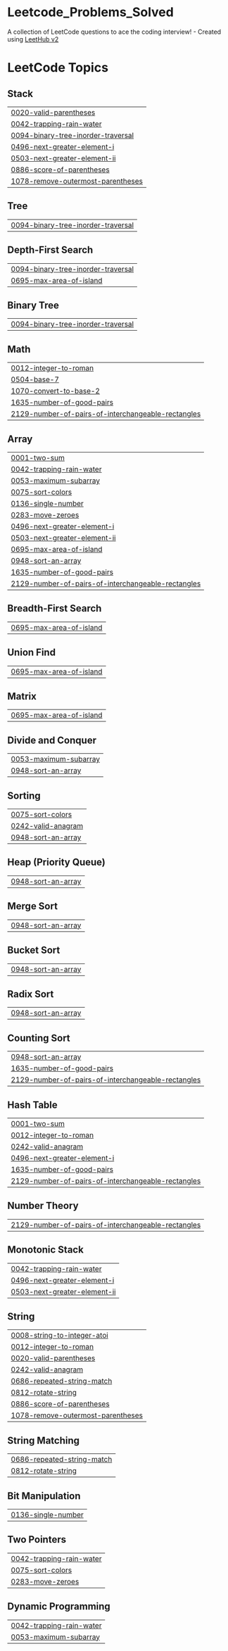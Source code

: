 # Leetcode_Problems_Solved
A collection of LeetCode questions to ace the coding interview! - Created using [LeetHub v2](https://github.com/arunbhardwaj/LeetHub-2.0)

<!---LeetCode Topics Start-->
# LeetCode Topics
## Stack
|  |
| ------- |
| [0020-valid-parentheses](https://github.com/rama563/Leetcode_Problems_Solved/tree/master/0020-valid-parentheses) |
| [0042-trapping-rain-water](https://github.com/rama563/Leetcode_Problems_Solved/tree/master/0042-trapping-rain-water) |
| [0094-binary-tree-inorder-traversal](https://github.com/rama563/Leetcode_Problems_Solved/tree/master/0094-binary-tree-inorder-traversal) |
| [0496-next-greater-element-i](https://github.com/rama563/Leetcode_Problems_Solved/tree/master/0496-next-greater-element-i) |
| [0503-next-greater-element-ii](https://github.com/rama563/Leetcode_Problems_Solved/tree/master/0503-next-greater-element-ii) |
| [0886-score-of-parentheses](https://github.com/rama563/Leetcode_Problems_Solved/tree/master/0886-score-of-parentheses) |
| [1078-remove-outermost-parentheses](https://github.com/rama563/Leetcode_Problems_Solved/tree/master/1078-remove-outermost-parentheses) |
## Tree
|  |
| ------- |
| [0094-binary-tree-inorder-traversal](https://github.com/rama563/Leetcode_Problems_Solved/tree/master/0094-binary-tree-inorder-traversal) |
## Depth-First Search
|  |
| ------- |
| [0094-binary-tree-inorder-traversal](https://github.com/rama563/Leetcode_Problems_Solved/tree/master/0094-binary-tree-inorder-traversal) |
| [0695-max-area-of-island](https://github.com/rama563/Leetcode_Problems_Solved/tree/master/0695-max-area-of-island) |
## Binary Tree
|  |
| ------- |
| [0094-binary-tree-inorder-traversal](https://github.com/rama563/Leetcode_Problems_Solved/tree/master/0094-binary-tree-inorder-traversal) |
## Math
|  |
| ------- |
| [0012-integer-to-roman](https://github.com/rama563/Leetcode_Problems_Solved/tree/master/0012-integer-to-roman) |
| [0504-base-7](https://github.com/rama563/Leetcode_Problems_Solved/tree/master/0504-base-7) |
| [1070-convert-to-base-2](https://github.com/rama563/Leetcode_Problems_Solved/tree/master/1070-convert-to-base-2) |
| [1635-number-of-good-pairs](https://github.com/rama563/Leetcode_Problems_Solved/tree/master/1635-number-of-good-pairs) |
| [2129-number-of-pairs-of-interchangeable-rectangles](https://github.com/rama563/Leetcode_Problems_Solved/tree/master/2129-number-of-pairs-of-interchangeable-rectangles) |
## Array
|  |
| ------- |
| [0001-two-sum](https://github.com/rama563/Leetcode_Problems_Solved/tree/master/0001-two-sum) |
| [0042-trapping-rain-water](https://github.com/rama563/Leetcode_Problems_Solved/tree/master/0042-trapping-rain-water) |
| [0053-maximum-subarray](https://github.com/rama563/Leetcode_Problems_Solved/tree/master/0053-maximum-subarray) |
| [0075-sort-colors](https://github.com/rama563/Leetcode_Problems_Solved/tree/master/0075-sort-colors) |
| [0136-single-number](https://github.com/rama563/Leetcode_Problems_Solved/tree/master/0136-single-number) |
| [0283-move-zeroes](https://github.com/rama563/Leetcode_Problems_Solved/tree/master/0283-move-zeroes) |
| [0496-next-greater-element-i](https://github.com/rama563/Leetcode_Problems_Solved/tree/master/0496-next-greater-element-i) |
| [0503-next-greater-element-ii](https://github.com/rama563/Leetcode_Problems_Solved/tree/master/0503-next-greater-element-ii) |
| [0695-max-area-of-island](https://github.com/rama563/Leetcode_Problems_Solved/tree/master/0695-max-area-of-island) |
| [0948-sort-an-array](https://github.com/rama563/Leetcode_Problems_Solved/tree/master/0948-sort-an-array) |
| [1635-number-of-good-pairs](https://github.com/rama563/Leetcode_Problems_Solved/tree/master/1635-number-of-good-pairs) |
| [2129-number-of-pairs-of-interchangeable-rectangles](https://github.com/rama563/Leetcode_Problems_Solved/tree/master/2129-number-of-pairs-of-interchangeable-rectangles) |
## Breadth-First Search
|  |
| ------- |
| [0695-max-area-of-island](https://github.com/rama563/Leetcode_Problems_Solved/tree/master/0695-max-area-of-island) |
## Union Find
|  |
| ------- |
| [0695-max-area-of-island](https://github.com/rama563/Leetcode_Problems_Solved/tree/master/0695-max-area-of-island) |
## Matrix
|  |
| ------- |
| [0695-max-area-of-island](https://github.com/rama563/Leetcode_Problems_Solved/tree/master/0695-max-area-of-island) |
## Divide and Conquer
|  |
| ------- |
| [0053-maximum-subarray](https://github.com/rama563/Leetcode_Problems_Solved/tree/master/0053-maximum-subarray) |
| [0948-sort-an-array](https://github.com/rama563/Leetcode_Problems_Solved/tree/master/0948-sort-an-array) |
## Sorting
|  |
| ------- |
| [0075-sort-colors](https://github.com/rama563/Leetcode_Problems_Solved/tree/master/0075-sort-colors) |
| [0242-valid-anagram](https://github.com/rama563/Leetcode_Problems_Solved/tree/master/0242-valid-anagram) |
| [0948-sort-an-array](https://github.com/rama563/Leetcode_Problems_Solved/tree/master/0948-sort-an-array) |
## Heap (Priority Queue)
|  |
| ------- |
| [0948-sort-an-array](https://github.com/rama563/Leetcode_Problems_Solved/tree/master/0948-sort-an-array) |
## Merge Sort
|  |
| ------- |
| [0948-sort-an-array](https://github.com/rama563/Leetcode_Problems_Solved/tree/master/0948-sort-an-array) |
## Bucket Sort
|  |
| ------- |
| [0948-sort-an-array](https://github.com/rama563/Leetcode_Problems_Solved/tree/master/0948-sort-an-array) |
## Radix Sort
|  |
| ------- |
| [0948-sort-an-array](https://github.com/rama563/Leetcode_Problems_Solved/tree/master/0948-sort-an-array) |
## Counting Sort
|  |
| ------- |
| [0948-sort-an-array](https://github.com/rama563/Leetcode_Problems_Solved/tree/master/0948-sort-an-array) |
| [1635-number-of-good-pairs](https://github.com/rama563/Leetcode_Problems_Solved/tree/master/1635-number-of-good-pairs) |
| [2129-number-of-pairs-of-interchangeable-rectangles](https://github.com/rama563/Leetcode_Problems_Solved/tree/master/2129-number-of-pairs-of-interchangeable-rectangles) |
## Hash Table
|  |
| ------- |
| [0001-two-sum](https://github.com/rama563/Leetcode_Problems_Solved/tree/master/0001-two-sum) |
| [0012-integer-to-roman](https://github.com/rama563/Leetcode_Problems_Solved/tree/master/0012-integer-to-roman) |
| [0242-valid-anagram](https://github.com/rama563/Leetcode_Problems_Solved/tree/master/0242-valid-anagram) |
| [0496-next-greater-element-i](https://github.com/rama563/Leetcode_Problems_Solved/tree/master/0496-next-greater-element-i) |
| [1635-number-of-good-pairs](https://github.com/rama563/Leetcode_Problems_Solved/tree/master/1635-number-of-good-pairs) |
| [2129-number-of-pairs-of-interchangeable-rectangles](https://github.com/rama563/Leetcode_Problems_Solved/tree/master/2129-number-of-pairs-of-interchangeable-rectangles) |
## Number Theory
|  |
| ------- |
| [2129-number-of-pairs-of-interchangeable-rectangles](https://github.com/rama563/Leetcode_Problems_Solved/tree/master/2129-number-of-pairs-of-interchangeable-rectangles) |
## Monotonic Stack
|  |
| ------- |
| [0042-trapping-rain-water](https://github.com/rama563/Leetcode_Problems_Solved/tree/master/0042-trapping-rain-water) |
| [0496-next-greater-element-i](https://github.com/rama563/Leetcode_Problems_Solved/tree/master/0496-next-greater-element-i) |
| [0503-next-greater-element-ii](https://github.com/rama563/Leetcode_Problems_Solved/tree/master/0503-next-greater-element-ii) |
## String
|  |
| ------- |
| [0008-string-to-integer-atoi](https://github.com/rama563/Leetcode_Problems_Solved/tree/master/0008-string-to-integer-atoi) |
| [0012-integer-to-roman](https://github.com/rama563/Leetcode_Problems_Solved/tree/master/0012-integer-to-roman) |
| [0020-valid-parentheses](https://github.com/rama563/Leetcode_Problems_Solved/tree/master/0020-valid-parentheses) |
| [0242-valid-anagram](https://github.com/rama563/Leetcode_Problems_Solved/tree/master/0242-valid-anagram) |
| [0686-repeated-string-match](https://github.com/rama563/Leetcode_Problems_Solved/tree/master/0686-repeated-string-match) |
| [0812-rotate-string](https://github.com/rama563/Leetcode_Problems_Solved/tree/master/0812-rotate-string) |
| [0886-score-of-parentheses](https://github.com/rama563/Leetcode_Problems_Solved/tree/master/0886-score-of-parentheses) |
| [1078-remove-outermost-parentheses](https://github.com/rama563/Leetcode_Problems_Solved/tree/master/1078-remove-outermost-parentheses) |
## String Matching
|  |
| ------- |
| [0686-repeated-string-match](https://github.com/rama563/Leetcode_Problems_Solved/tree/master/0686-repeated-string-match) |
| [0812-rotate-string](https://github.com/rama563/Leetcode_Problems_Solved/tree/master/0812-rotate-string) |
## Bit Manipulation
|  |
| ------- |
| [0136-single-number](https://github.com/rama563/Leetcode_Problems_Solved/tree/master/0136-single-number) |
## Two Pointers
|  |
| ------- |
| [0042-trapping-rain-water](https://github.com/rama563/Leetcode_Problems_Solved/tree/master/0042-trapping-rain-water) |
| [0075-sort-colors](https://github.com/rama563/Leetcode_Problems_Solved/tree/master/0075-sort-colors) |
| [0283-move-zeroes](https://github.com/rama563/Leetcode_Problems_Solved/tree/master/0283-move-zeroes) |
## Dynamic Programming
|  |
| ------- |
| [0042-trapping-rain-water](https://github.com/rama563/Leetcode_Problems_Solved/tree/master/0042-trapping-rain-water) |
| [0053-maximum-subarray](https://github.com/rama563/Leetcode_Problems_Solved/tree/master/0053-maximum-subarray) |
<!---LeetCode Topics End-->